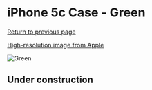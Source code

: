 # iPhone 5c Case - Green

[Return to previous page](/iphone_5c)

[High-resolution image from Apple](https://store.storeimages.cdn-apple.com/8756/as-images.apple.com/is/MF037?wid=4500&hei=4500&fmt=png)

<div style="width: 512px"><img src="/almost_uncompressed/MF037.webp" alt="Green"></div>

## Under construction
